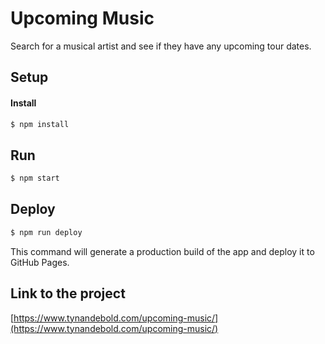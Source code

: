 # Upcoming Music

Search for a musical artist and see if they have any upcoming tour dates.

## Setup

#### Install

```sh
$ npm install
```

## Run
```sh
$ npm start
```

## Deploy
```sh
$ npm run deploy
```
This command will generate a production build of the app and deploy it to GitHub Pages. 

## Link to the project
[https://www.tynandebold.com/upcoming-music/](https://www.tynandebold.com/upcoming-music/)